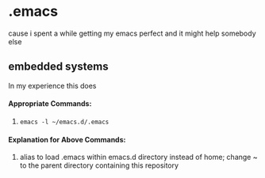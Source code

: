 .emacs
============

cause i spent a while getting my emacs perfect and it might help somebody else

## embedded systems
In my experience this does

#### Appropriate Commands:
1. ```emacs -l ~/emacs.d/.emacs```

#### Explanation for Above Commands:
1. alias to load .emacs within emacs.d directory instead of home; change ~ to the parent directory containing this repository
